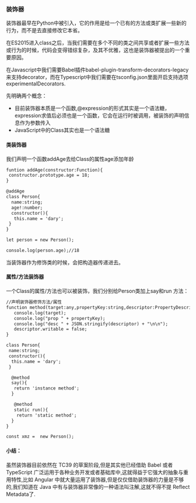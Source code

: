 ### 装饰器

装饰器最早在Python中被引入，它的作用是给一个已有的方法或类扩展一些新的行为，而不是去直接修改它本省。

在ES2015进入class之后，当我们需要在多个不同的类之间共享或者扩展一些方法或行为的时候，代码会变得错综复杂，及其不优雅，这也是装饰器被提出的一个重要原因。

在Javascript中我们需要Babel插件babel-plugin-transform-decorators-legacy来支持decorator，而在Typescript中我们需要在tsconfig.json里面开启支持选项experimentalDecorators.


先明确两个概念：
- 目前装饰器本质是一个函数,@expression的形式其实是一个语法糖，expression求值后必须也是一个函数，它会在运行时被调用，被装饰的声明信息作为参数传入
- JavaScript中的Class其实也是一个语法糖


#### 类装饰器

我们声明一个函数addAge去给Class的属性age添加年龄

```html
funtion addAge(constructor:Function){
 constructor.prototype.age = 18;
}

@addAge
class Person{
  name:string;
  age!:number;
  constructor(){
   this.name = 'dary';
 }
}

let person = new Person();

console.log(person.age);//18
```

当装饰器作为修饰类的时候，会把构造器传递进去。

#### 属性/方法装饰器
一个Class的属性/方法也可以被装饰，我们分别给Person类加上say和run 方法：

```html
//声明装饰器修饰方法/属性
function method(target:any,propertyKey:string,descriptor:PropertyDescriptor){
   console.log(target);
   console.log("prop " + propertyKey);
   console.log("desc " + JSON.stringify(descriptor) + "\n\n");
   descriptor.writable = false;
}

class Person{
 name:string;
 constructor(){
  this.name = 'dary';
 }

  @method
  say(){
   return 'instance method';
  }

   @method
   static run(){
    return 'static method';
  }
}

const xmz =  new Person();
```

#### 小结：
虽然装饰器目前依然在 TC39 的草案阶段,但是其实他已经借助 Babel 或者 TypeScript 广泛运用于各种业务开发或者基础库中,这就得益于它强大的抽象与重用特性,比如 Angular 中就大量运用了装饰器,但是仅仅借助装饰器的力量是不够的,我们知道在 Java 中有与装饰器非常像的一种语法叫注解,这就不得不提 Reflect Metadata了.
